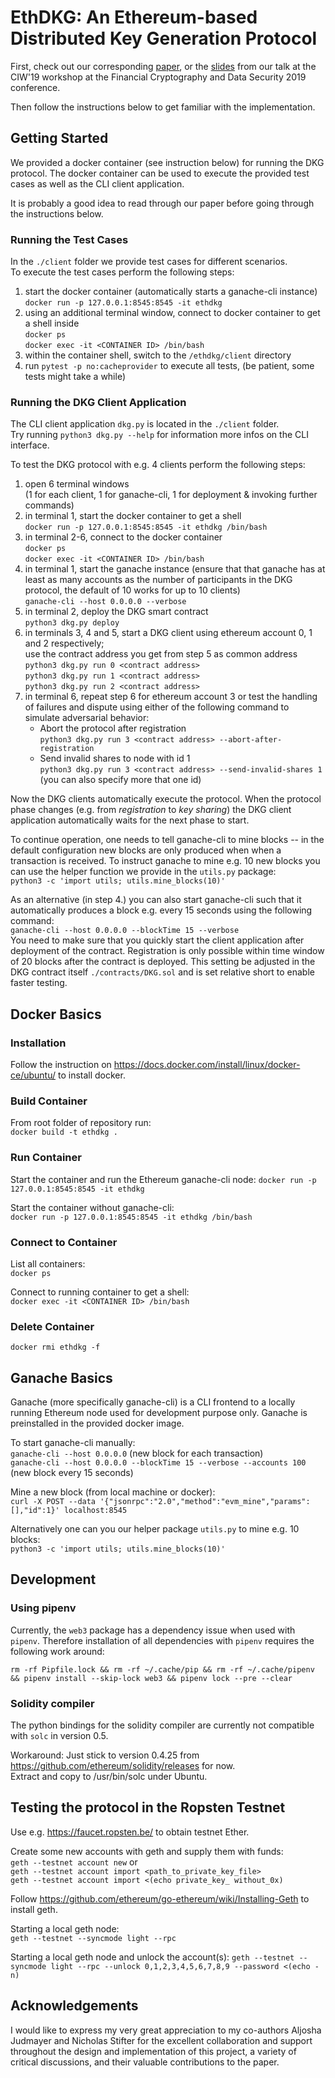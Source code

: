 # EthDKG: An Ethereum-based Distributed Key Generation Protocol

First, check out our corresponding
[paper](paper/Distributed%20Key%20Generation%20with%20Ethereum%20Smart%20Contracts.pdf),
or the
[slides](demo/slides-fc19.pdf)
from our talk at the CIW'19 workshop at the Financial Cryptography and Data Security 2019 conference.

Then follow the instructions below to get familiar with the implementation.

## Getting Started

We provided a docker container (see instruction below) for running the DKG protocol.
The docker container can be used to execute the provided test cases as well as the CLI client application.

It is probably a good idea to read through our paper before going through the instructions below.

### Running the Test Cases

In the `./client` folder we provide test cases for different scenarios.  
To execute the test cases perform the following steps:

1. start the docker container (automatically starts a ganache-cli instance)  
   `docker run -p 127.0.0.1:8545:8545 -it ethdkg`
2. using an additional terminal window, connect to docker container to get a shell inside  
   `docker ps`  
   `docker exec -it <CONTAINER ID> /bin/bash`  
3. within the container shell, switch to the `/ethdkg/client` directory
4. run `pytest -p no:cacheprovider` to execute all tests, (be patient, some tests might take a while)

### Running the DKG Client Application

The CLI client application `dkg.py` is located in the `./client` folder.  
Try running `python3 dkg.py --help` for information more infos on the CLI interface.

To test the DKG protocol with e.g. 4 clients perform the following steps:

1. open 6 terminal windows  
   (1 for each client, 1 for ganache-cli, 1 for deployment & invoking further commands)
2. in terminal 1, start the docker container to get a shell  
   `docker run -p 127.0.0.1:8545:8545 -it ethdkg /bin/bash`
3. in terminal 2-6, connect to the docker container  
   `docker ps`  
   `docker exec -it <CONTAINER ID> /bin/bash`
4. in terminal 1, start the ganache instance
   (ensure that that ganache has at least as many accounts as the number of participants in the DKG protocol, the default of 10 works for up to 10 clients)  
   `ganache-cli --host 0.0.0.0 --verbose`
5. in terminal 2, deploy the DKG smart contract  
   `python3 dkg.py deploy`
6. in terminals 3, 4 and 5, start a DKG client using ethereum account 0, 1 and 2 respectively;  
   use the contract address you get from step 5 as common address  
   `python3 dkg.py run 0 <contract address>`  
   `python3 dkg.py run 1 <contract address>`  
   `python3 dkg.py run 2 <contract address>`  
7. in terminal 6, repeat step 6 for ethereum account 3 or test the handling of failures and dispute using either of the following command to simulate adversarial behavior:
   * Abort the protocol after registration  
   `python3 dkg.py run 3 <contract address> --abort-after-registration`
   * Send invalid shares to node with id 1  
   `python3 dkg.py run 3 <contract address> --send-invalid-shares 1`  
   (you can also specify more that one id)

Now the DKG clients automatically execute the protocol.
When the protocol phase changes (e.g. from *registration* to *key sharing*) the DKG client application automatically waits for the next phase to start.

To continue operation, one needs to tell ganache-cli to mine blocks -- in the default configuration new blocks are only produced when when a transaction is received.
To instruct ganache to mine e.g. 10 new blocks you can use the helper function we provide in the `utils.py` package:  
`python3 -c 'import utils; utils.mine_blocks(10)'`

As an alternative (in step 4.) you can also start ganache-cli such that it automatically produces a block e.g. every 15 seconds using the following command:  
`ganache-cli --host 0.0.0.0 --blockTime 15 --verbose`  
You need to make sure that you quickly start the client application after deployment of the contract.
Registration is only possible within time window of 20 blocks after the contract is deployed.
This setting be adjusted in the DKG contract itself `./contracts/DKG.sol` and is set relative short to enable faster testing.

## Docker Basics

### Installation

Follow the instruction on <https://docs.docker.com/install/linux/docker-ce/ubuntu/> to install docker.

### Build Container

From root folder of repository run:  
`docker build -t ethdkg .`

### Run Container

Start the container and run the Ethereum ganache-cli node:  `docker run -p 127.0.0.1:8545:8545 -it ethdkg`

Start the container without ganache-cli:  
`docker run -p 127.0.0.1:8545:8545 -it ethdkg /bin/bash`

### Connect to Container

List all containers:  
`docker ps`  

Connect to running container to get a shell:  
`docker exec -it <CONTAINER ID> /bin/bash`

### Delete Container

`docker rmi ethdkg -f`

## Ganache Basics

Ganache (more specifically ganache-cli) is a CLI frontend to a locally running Ethereum node used for development purpose only.
Ganache is preinstalled in the provided docker image.

To start ganache-cli manually:  
`ganache-cli --host 0.0.0.0`  (new block for each transaction)  
`ganache-cli --host 0.0.0.0 --blockTime 15 --verbose --accounts 100`  (new block every 15 seconds)  

Mine a new block (from local machine or docker):  
`curl -X POST --data '{"jsonrpc":"2.0","method":"evm_mine","params":[],"id":1}' localhost:8545`

Alternatively one can you our helper package `utils.py` to mine e.g. 10 blocks:  
`python3 -c 'import utils; utils.mine_blocks(10)'`

## Development

### Using pipenv

Currently, the `web3` package has a dependency issue when used with `pipenv`.
Therefore installation of all dependencies with `pipenv` requires the following work around:

`rm -rf Pipfile.lock && rm -rf ~/.cache/pip && rm -rf ~/.cache/pipenv && pipenv install --skip-lock web3 && pipenv lock --pre --clear`

### Solidity compiler

The python bindings for the solidity compiler are currently not compatible with `solc` in version 0.5.

Workaround:
Just stick to version 0.4.25 from <https://github.com/ethereum/solidity/releases> for now.  
Extract and copy to /usr/bin/solc under Ubuntu.

## Testing the protocol in the Ropsten Testnet

Use e.g. <https://faucet.ropsten.be/> to obtain testnet Ether.

Create some new accounts with geth and supply them with funds:  
`geth --testnet account new` or  
`geth --testnet account import <path_to_private_key_file>`  
`geth --testnet account import <(echo private_key_ without_0x)`

Follow <https://github.com/ethereum/go-ethereum/wiki/Installing-Geth> to install geth.

Starting a local geth node:  
`geth --testnet --syncmode light --rpc`

Starting a local geth node and unlock the account(s):
`geth --testnet --syncmode light --rpc --unlock 0,1,2,3,4,5,6,7,8,9 --password <(echo -n)`

## Acknowledgements

I would like to express my very great appreciation to my co-authors Aljosha Judmayer and Nicholas Stifter for the excellent collaboration and support throughout the design and implementation of this project, a variety of critical discussions, and their valuable contributions to the paper.
